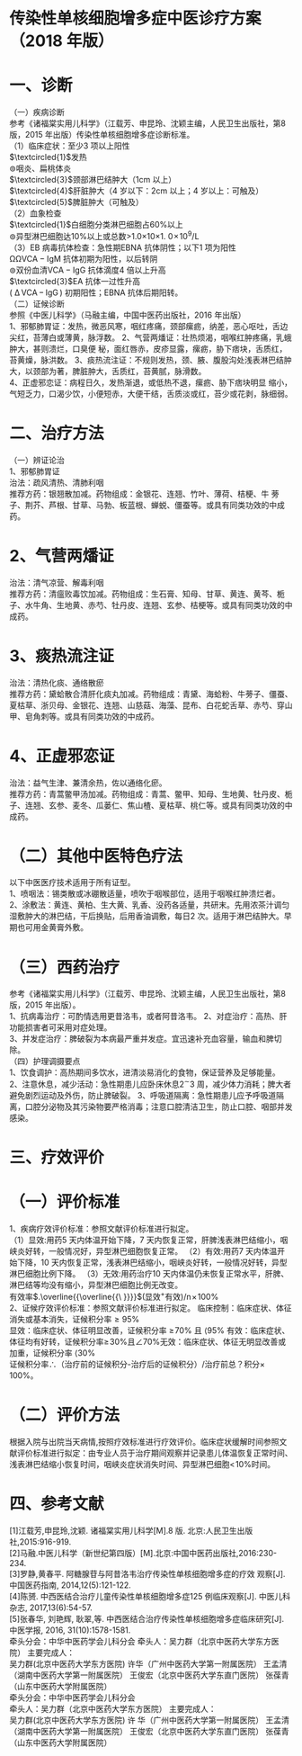 # 传染性单核细胞增多症中医诊疗方案  （2018 年版）  
# 一、诊断  
（一）疾病诊断  
参考《诸福棠实用儿科学》（江载芳、申昆玲、沈颖主编，人民卫生出版社，第8 版，2015 年出版）传染性单核细胞增多症诊断标准。  
（1）临床症状：至少3 项以上阳性  
$\textcircled{1}$发热  
$\circledcirc$咽炎、扁桃体炎  
$\textcircled{3}$颈部淋巴结肿大（1cm 以上）  
$\textcircled{4}$肝脏肿大（4 岁以下：2cm 以上；4 岁以上：可触及）  
$\textcircled{5}$脾脏肿大（可触及）  
（2）血象检查  
$\textcircled{1}$白细胞分类淋巴细胞占$60\%$以上  
$\circledcirc$异型淋巴细胞达$10\%$以上或总数>1.0×10${\displaystyle\times1.~0\!\times\!10^{9}/\mathrm{L}}$  
（3）EB 病毒抗体检查：急性期EBNA 抗体阴性；以下1 项为阳性  
$\mathrm{\Omega\Omega\mathrm{V}C\mathrm{A}{-}I g\mathrm{M}}$ 抗体初期为阳性，以后转阴  
$\circledcirc$双份血清$\mathrm{VCA-IgG}$ 抗体滴度4 倍以上升高  
$\textcircled{3}$EA 抗体一过性升高  
$\mathrm{\ensuremath{\left(\!\!\!\mathrm{\Delta\!\!\mathrm{V}C A\!\!-\!\!I g G}\!\!\right)}}$ 初期阳性；EBNA 抗体后期阳转。  
（二）证候诊断  
参照《中医儿科学》（马融主编，中国中医药出版社，2016 年出版）  
1、邪郁肺胃证：发热，微恶风寒，咽红疼痛，颈部瘰疬，纳差，恶心呕吐，舌边尖红，苔薄白或薄黄，脉浮数。 2、气营两燔证：壮热烦渴，咽喉红肿疼痛，乳蛾肿大，甚则溃烂，口臭便 秘，面红唇赤，皮疹显露，瘰疬，胁下痞块，舌质红，苔黄燥，脉洪数。 3、痰热流注证：不规则发热，颈、腋、腹股沟处浅表淋巴结肿大，以颈部为著，脾脏肿大，舌质红，苔黄腻，脉滑数。  
4、正虚邪恋证：病程日久，发热渐退，或低热不退，瘰疬、胁下痞块明显 缩小，气短乏力，口渴少饮，小便短赤，大便干结，舌质淡或红，苔少或花剥，脉细弱。  
# 二、治疗方法  
（一）辨证论治  
1、邪郁肺胃证  
治法：疏风清热、清肺利咽  
推荐方药：银翘散加减。药物组成：金银花、连翘、竹叶、薄荷、桔梗、牛 蒡子、荆芥、芦根、甘草、马勃、板蓝根、蝉蜕、僵蚕等。或具有同类功效的中成药。  
# 2、气营两燔证  
治法：清气凉营、解毒利咽  
推荐方药：清瘟败毒饮加减。药物组成：生石膏、知母、甘草、黄连、黄芩、栀子、水牛角、生地黄、赤芍、牡丹皮、连翘、玄参、桔梗等。或具有同类功效的中成药。  
# 3、痰热流注证  
治法：清热化痰、通络散瘀  
推荐方药：黛蛤散合清肝化痰丸加减。药物组成：青黛、海蛤粉、牛蒡子、僵蚕、夏枯草、浙贝母、金银花、连翘、山慈菇、海藻、昆布、白花蛇舌草、赤芍、穿山甲、皂角刺等。或具有同类功效的中成药。  
# 4、正虚邪恋证  
治法：益气生津、兼清余热，佐以通络化瘀。  
推荐方药：青蒿鳖甲汤加减。药物组成：青蒿、鳖甲、知母、生地黄、牡丹皮、栀子、连翘、玄参、麦冬、瓜蒌仁、焦山楂、夏枯草、桃仁等。或具有同类功效的中成药。  
# （二）其他中医特色疗法  
以下中医医疗技术适用于所有证型。  
1、喷咽法：锡类散或冰硼散适量，喷吹于咽喉部位，适用于咽喉红肿溃烂者。  
2、涂敷法：黄连、黄柏、生大黄、乳香、没药各适量，共研末。先用浓茶汁调匀湿敷肿大的淋巴结，干后换贴，后用香油调敷，每日2 次。适用于淋巴结肿大。早期也可用金黄膏外敷。  
# （三）西药治疗  
参考《诸福棠实用儿科学》（江载芳、申昆玲、沈颖主编，人民卫生出版社，第8 版，2015 年出版）。  
1、抗病毒治疗：可酌情选用更昔洛韦，或者阿昔洛韦。 2、对症治疗：高热、肝功能损害者可采用对症处理。  
3、并发症治疗：脾破裂为本病最严重并发症。宜迅速补充血容量，输血和脾切除。  
（四）护理调摄要点  
1、饮食调护：高热期间多饮水，进清淡易消化的食物，保证营养及足够能量。 2、注意休息，减少活动：急性期患儿应卧床休息$2^{\sim}3$ 周，减少体力消耗；脾大者避免剧烈运动及外伤，防止脾破裂。 3、呼吸道隔离：急性期患儿应予呼吸道隔离，口腔分泌物及其污染物要严格消毒；注意口腔清洁卫生，防止口腔、咽部并发感染。  
# 三、疗效评价  
# （一）评价标准  
1、疾病疗效评价标准：参照文献评价标准进行拟定。  
（1）显效:用药5 天内体温开始下降，7 天内恢复正常，肝脾浅表淋巴结缩小，咽峡炎好转，一般情况好，异型淋巴细胞恢复正常。 （2）有效:用药7 天内体温开始下降，10 天内恢复正常，浅表淋巴结缩小，咽峡炎好转，一般情况好转，异型淋巴细胞比例下降。 （3）无效:用药治疗10 天内体温仍未恢复正常水平，肝脾、淋巴结等均没有缩小，异型淋巴细胞比例无改变。  
有效率$.\overline{{\overline{{\ }}}}$(显效$^+$有效)$/\mathrm{n}\!\times\!100\%$  
2、证候疗效评价标准：参照文献评价标准进行拟定。 临床控制：临床症状、体征消失或基本消失，证候积分率${\geqslant}95\%$  
显效：临床症状、体征明显改善，证候积分率 $\geqslant\!70\%$ 且 $\langle95\%$ 有效：临床症状、体征均有好转，证候积分率$\geqslant\!30\%$且$\angle70\%$无效：临床症状、体征无明显改善或加重，证候积分率 $\langle30\%$  
证候积分率$\therefore$（治疗前的证候积分-治疗后的证候积分）/治疗前总？积分$\times$ $100\%$。  
# （二）评价方法  
根据入院与出院当天病情,按照疗效标准进行疗效评价。临床症状缓解时间参照文献评价标准进行拟定：由专业人员于治疗期间观察并记录患儿体温恢复正常时间、浅表淋巴结缩小恢复时间，咽峡炎症状消失时间、异型淋巴细胞$<\!10\%$时间。  
# 四、参考文献  
[1]江载芳,申昆玲,沈颖. 诸福棠实用儿科学[M].8 版. 北京:人民卫生出版社,2015:916-919.  
[2]马融.中医儿科学（新世纪第四版）[M].北京:中国中医药出版社,2016:230-234.  
[3]罗静,黄春平. 阿糖腺苷与阿昔洛韦治疗传染性单核细胞增多症的疗效 观察[J]. 中国医药指南, 2014,12(5):121-122.  
[4]陈赟. 中西医结合治疗儿童传染性单核细胞增多症125 例临床观察[J]. 中医儿科杂志, 2017,13(6):54-57.  
[5]张春华, 刘艳辉, 耿翠,等. 中西医结合治疗传染性单核细胞增多症临床研究[J]. 中医学报, 2016, 31(10):1578-1581.  
牵头分会：中华中医药学会儿科分会 牵头人：吴力群（北京中医药大学东方医院） 主要完成人：  
吴力群(北京中医药大学东方医院) 许华（广州中医药大学第一附属医院） 王孟清（湖南中医药大学第一附属医院） 王俊宏（北京中医药大学东直门医院） 张葆青（山东中医药大学附属医院）  
牵头分会：中华中医药学会儿科分会  
牵头人：吴力群（北京中医药大学东方医院） 主要完成人：  
吴力群(北京中医药大学东方医院) 许 华（广州中医药大学第一附属医院） 王孟清（湖南中医药大学第一附属医院） 王俊宏（北京中医药大学东直门医院） 张葆青（山东中医药大学附属医院）  